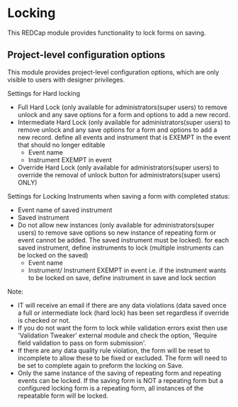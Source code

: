 # Locking

This REDCap module provides functionality to lock forms on saving.

## Project-level configuration options

This module provides project-level configuration options, which are only visible to users with designer privileges.

Settings for Hard locking
* Full Hard Lock (only available for administrators(super users) to remove unlock and any save options for a form and options to add a new record.
* Intermediate Hard Lock (only available for administrators(super users) to remove unlock and any save options for a form and options to add a new record.
define all events and instrument that is EXEMPT in the event that should no longer editable
	* Event name
	* Instrument EXEMPT in event
* Override Hard Lock	 (only available for administrators(super users) to override the removal of unlock button for administrators(super users) ONLY)

Settings for Locking Instruments when saving a form with completed status:
* Event name of saved instrument
* Saved instrument
* Do not allow new instances (only available for administrators(super users) to remove save options so new instance of repeating form or event cannot be added. The saved instrument must be locked).
	for each saved instrument, define instruments to lock (multiple instruments can be locked on the saved) 
	* Event name
	* Instrument/ Instrument EXEMPT in event
i.e. if the instrument wants to be locked on save, define instrument in save and lock section
	
Note: 
* IT will receive an email if there are any data violations (data saved once a full or intermediate lock (hard lock) has been set regardless if override is checked or not.
* If you do not want the form to lock while validation errors exist then use 'Validation Tweaker' external module and check the option, 'Require field validation to pass on form submission'.
* If there are any data quality rule violation, the form will be reset to incomplete to allow these to be fixed or excluded. The form will need to be set to complete again to preform the locking on Save.
* Only the same instance of the saving of repeating form and repeating events can be locked. 
  If the saving form is NOT a repeating form but a configured locking form is a repeating form, all instances of the repeatable form will be locked.

